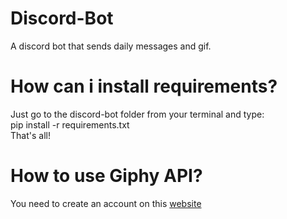 # Discord-Bot
A discord bot that sends daily messages and gif.

# How can i install requirements?
Just go to the discord-bot folder from your terminal and type:<br>
pip install -r requirements.txt<br>
That's all!

# How to use Giphy API?
You need to create an account on this <a href="https://developers.giphy.com/">website</a>
